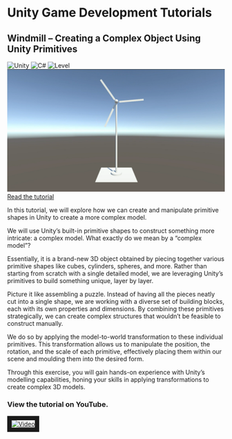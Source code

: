 # Unity Game Development Tutorials
## Windmill – Creating a Complex Object Using Unity Primitives
![Unity](https://img.shields.io/badge/Unity-2022.3.24f1-green?style=for-the-badge) ![C#](https://img.shields.io/badge/%20-C%23-blue?style=for-the-badge) ![Level](https://img.shields.io/badge/Beginner-8A2BE2?style=for-the-badge)
[![Featured Image](https://github.com/shamim-akhtar/gamdev-unity/blob/main/Windmill.png)](https://faramira.com/windmill-creating-a-complex-object-using-unity-primitives/)
[Read the tutorial](https://faramira.com/windmill-creating-a-complex-object-using-unity-primitives/)

In this tutorial, we will explore how we can create and manipulate primitive shapes in Unity to create a more complex model.

We will use Unity’s built-in primitive shapes to construct something more intricate: a complex model. What exactly do we mean by a “complex model”? 

Essentially, it is a brand-new 3D object obtained by piecing together various primitive shapes like cubes, cylinders, spheres, and more. Rather than starting from scratch with a single detailed model, we are leveraging Unity’s primitives to build something unique, layer by layer.

Picture it like assembling a puzzle. Instead of having all the pieces neatly cut into a single shape, we are working with a diverse set of building blocks, each with its own properties and dimensions. By combining these primitives strategically, we can create complex structures that wouldn’t be feasible to construct manually.

We do so by applying the model-to-world transformation to these individual primitives. This transformation allows us to manipulate the position, the rotation, and the scale of each primitive, effectively placing them within our scene and moulding them into the desired form.

Through this exercise, you will gain hands-on experience with Unity’s modelling capabilities, honing your skills in applying transformations to create complex 3D models.

### View the tutorial on YouTube.

<a href="http://www.youtube.com/watch?feature=player_embedded&v=o3l13L-Hn6Y
" target="_blank"><img src="http://img.youtube.com/vi/o3l13L-Hn6Y/0.jpg" 
alt="Video" border="10" /></a>
